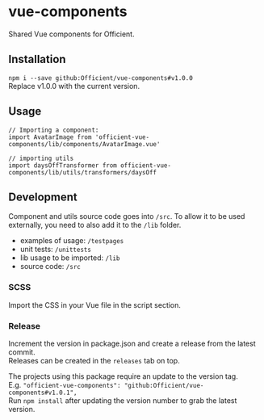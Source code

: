 # vue-components

Shared Vue components for Officient.

## Installation

`npm i --save github:Officient/vue-components#v1.0.0`  
Replace v1.0.0 with the current version.

## Usage

```
// Importing a component:
import AvatarImage from 'officient-vue-components/lib/components/AvatarImage.vue'

// importing utils
import daysOffTransformer from officient-vue-components/lib/utils/transformers/daysOff
```

## Development

Component and utils source code goes into `/src`.
To allow it to be used externally, you need to also add it to the `/lib` folder.

- examples of usage: `/testpages`
- unit tests: `/unittests`
- lib usage to be imported: `/lib`
- source code: `/src`

### SCSS

Import the CSS in your Vue file in the script section.

### Release

Increment the version in package.json and create a release from the latest commit.  
Releases can be created in the `releases` tab on top.

The projects using this package require an update to the version tag.  
E.g. `"officient-vue-components": "github:Officient/vue-components#v1.0.1",`  
Run `npm install` after updating the version number to grab the latest version.
